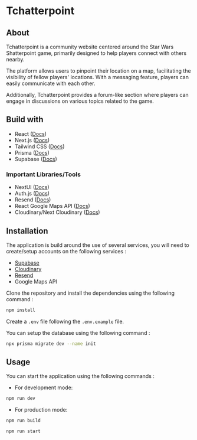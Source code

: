 # Tchatterpoint

## About

Tchatterpoint is a community website centered around the Star Wars Shatterpoint game, primarily designed to help players connect with others nearby.

The platform allows users to pinpoint their location on a map, facilitating the visibility of fellow players' locations. With a messaging feature, 
players can easily communicate with each other. 

Additionally, Tchatterpoint provides a forum-like section where players can engage in discussions on various topics related to the game.

## Build with

- React ([Docs](https://reactjs.org/))
- Next.js  ([Docs](https://nextjs.org/))
- Tailwind CSS ([Docs](https://tailwindcss.com/))
- Prisma ([Docs](https://www.prisma.io/docs/))
- Supabase ([Docs](https://supabase.io/docs/))

### Important Libraries/Tools

- NextUI ([Docs](https://nextui.org/))
- Auth.js ([Docs](https://authjs.dev/getting-started/introduction))
- Resend ([Docs](https://resend.com/docs/introduction))
- React Google Maps API ([Docs](https://www.npmjs.com/package/@react-google-maps/api))
- Cloudinary/Next Cloudinary ([Docs](https://next.cloudinary.dev/))


## Installation

The application is build around the use of several services, you will need to create/setup accounts on the following services :

- [Supabase](https://supabase.io/)
- [Cloudinary](https://cloudinary.com/)
- [Resend](https://resend.com/)
- Google Maps API

Clone the repository and install the dependencies using the following command :

```bash
npm install
```

Create a `.env` file following the `.env.example` file.

You can setup the database using the following command :

```bash
npx prisma migrate dev --name init
```

## Usage

You can start the application using the following commands :

- For development mode:

```bash
npm run dev
```

- For production mode:

```bash
npm run build
```

```bash
npm run start
```

